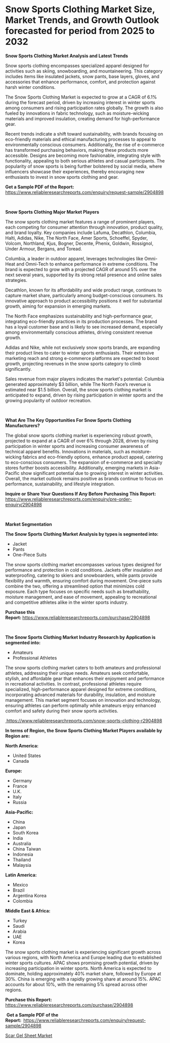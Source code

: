 <p><h1>Snow Sports Clothing Market Size, Market Trends, and Growth Outlook forecasted for period from 2025 to 2032</h1></p><p><strong>Snow Sports Clothing Market Analysis and Latest Trends</strong></p>
<p><p>Snow sports clothing encompasses specialized apparel designed for activities such as skiing, snowboarding, and mountaineering. This category includes items like insulated jackets, snow pants, base layers, gloves, and accessories that enhance performance, comfort, and protection against harsh winter conditions. </p><p>The Snow Sports Clothing Market is expected to grow at a CAGR of 6.1% during the forecast period, driven by increasing interest in winter sports among consumers and rising participation rates globally. The growth is also fueled by innovations in fabric technology, such as moisture-wicking materials and improved insulation, creating demand for high-performance gear.</p><p>Recent trends indicate a shift toward sustainability, with brands focusing on eco-friendly materials and ethical manufacturing processes to appeal to environmentally conscious consumers. Additionally, the rise of e-commerce has transformed purchasing behaviors, making these products more accessible. Designs are becoming more fashionable, integrating style with functionality, appealing to both serious athletes and casual participants. The popularity of snow sports is being further bolstered by social media, where influencers showcase their experiences, thereby encouraging new enthusiasts to invest in snow sports clothing and gear.</p></p>
<p><strong>Get a Sample PDF of the Report:&nbsp;</strong> <a href="https://www.reliableresearchreports.com/enquiry/request-sample/2904898?utm_campaign=2737&utm_medium=2&utm_source=Github&utm_content=ia&utm_term=12032025&utm_id=snow-sports-clothing">https://www.reliableresearchreports.com/enquiry/request-sample/2904898</a></p>
<p>&nbsp;</p>
<p><strong>Snow Sports Clothing Major Market Players</strong></p>
<p><p>The snow sports clothing market features a range of prominent players, each competing for consumer attention through innovation, product quality, and brand loyalty. Key companies include Lafuma, Decathlon, Columbia, Halti, Adidas, Nike, The North Face, Amer Sports, Schoeffel, Spyder, Volcom, Northland, Kjus, Bogner, Decente, Phenix, Goldwin, Rossignol, Under Armour, Bergans, and Toread.</p><p>Columbia, a leader in outdoor apparel, leverages technologies like Omni-Heat and Omni-Tech to enhance performance in extreme conditions. The brand is expected to grow with a projected CAGR of around 5% over the next several years, supported by its strong retail presence and online sales strategies.</p><p>Decathlon, known for its affordability and wide product range, continues to capture market share, particularly among budget-conscious consumers. Its innovative approach to product accessibility positions it well for substantial growth, aiming for expansion in emerging markets.</p><p>The North Face emphasizes sustainability and high-performance gear, integrating eco-friendly practices in its production processes. The brand has a loyal customer base and is likely to see increased demand, especially among environmentally conscious athletes, driving consistent revenue growth.</p><p>Adidas and Nike, while not exclusively snow sports brands, are expanding their product lines to cater to winter sports enthusiasts. Their extensive marketing reach and strong e-commerce platforms are expected to boost growth, projecting revenues in the snow sports category to climb significantly.</p><p>Sales revenue from major players indicates the market's potential: Columbia generated approximately $3 billion, while The North Face’s revenue is estimated near $1.5 billion. Overall, the snow sports clothing market is anticipated to expand, driven by rising participation in winter sports and the growing popularity of outdoor recreation.</p></p>
<p>&nbsp;</p>
<p><strong>What Are The Key Opportunities For Snow Sports Clothing Manufacturers?</strong></p>
<p><p>The global snow sports clothing market is experiencing robust growth, projected to expand at a CAGR of over 6% through 2028, driven by rising participation in winter sports and increasing consumer awareness of technical apparel benefits. Innovations in materials, such as moisture-wicking fabrics and eco-friendly options, enhance product appeal, catering to eco-conscious consumers. The expansion of e-commerce and specialty stores further boosts accessibility. Additionally, emerging markets in Asia-Pacific show significant potential due to growing interest in winter activities. Overall, the market outlook remains positive as brands continue to focus on performance, sustainability, and lifestyle integration.</p></p>
<p><strong>Inquire or Share Your Questions If Any Before Purchasing This Report:</strong> <a href="https://www.reliableresearchreports.com/enquiry/pre-order-enquiry/2904898?utm_campaign=2737&utm_medium=2&utm_source=Github&utm_content=ia&utm_term=12032025&utm_id=snow-sports-clothing">https://www.reliableresearchreports.com/enquiry/pre-order-enquiry/2904898</a></p>
<p>&nbsp;</p>
<p><strong>Market Segmentation</strong></p>
<p><strong>The Snow Sports Clothing Market Analysis by types is segmented into:</strong></p>
<p><ul><li>Jacket</li><li>Pants</li><li>One-Piece Suits</li></ul></p>
<p><p>The snow sports clothing market encompasses various types designed for performance and protection in cold conditions. Jackets offer insulation and waterproofing, catering to skiers and snowboarders, while pants provide flexibility and warmth, ensuring comfort during movement. One-piece suits combine the two, offering a streamlined option that minimizes cold exposure. Each type focuses on specific needs such as breathability, moisture management, and ease of movement, appealing to recreational and competitive athletes alike in the winter sports industry.</p></p>
<p><strong>Purchase this Report:&nbsp;</strong><a href="https://www.reliableresearchreports.com/purchase/2904898?utm_campaign=2737&utm_medium=2&utm_source=Github&utm_content=ia&utm_term=12032025&utm_id=snow-sports-clothing">https://www.reliableresearchreports.com/purchase/2904898</a></p>
<p>&nbsp;</p>
<p><strong>The Snow Sports Clothing Market Industry Research by Application is segmented into:</strong></p>
<p><ul><li>Amateurs</li><li>Professional Athletes</li></ul></p>
<p><p>The snow sports clothing market caters to both amateurs and professional athletes, addressing their unique needs. Amateurs seek comfortable, stylish, and affordable gear that enhances their enjoyment and performance in recreational activities. In contrast, professional athletes require specialized, high-performance apparel designed for extreme conditions, incorporating advanced materials for durability, insulation, and moisture management. This market segment focuses on innovation and technology, ensuring athletes can perform optimally while amateurs enjoy enhanced comfort and safety during their snow sports activities.</p></p>
<p><a href="https://www.reliableresearchreports.com/snow-sports-clothing-r2904898?utm_campaign=2737&utm_medium=2&utm_source=Github&utm_content=ia&utm_term=12032025&utm_id=snow-sports-clothing">&nbsp;https://www.reliableresearchreports.com/snow-sports-clothing-r2904898</a></p>
<p><strong>In terms of Region, the Snow Sports Clothing Market Players available by Region are:</strong></p>
<p>
    <p> <strong> North America: </strong>
        <ul>
            <li>United States</li>
            <li>Canada</li>
        </ul>
        </p> 
    <p> <strong> Europe: </strong>
        <ul>
            <li>Germany</li>
            <li>France</li>
            <li>U.K.</li>
            <li>Italy</li>
            <li>Russia</li>
        </ul>
        </p> 
    <p> <strong> Asia-Pacific: </strong>
        <ul>
            <li>China</li>
            <li>Japan</li>
            <li>South Korea</li>
            <li>India</li>
            <li>Australia</li>
            <li>China Taiwan</li>
            <li>Indonesia</li>
            <li>Thailand</li>
            <li>Malaysia</li>
        </ul>
        </p> 
    <p> <strong> Latin America: </strong>
        <ul>
            <li>Mexico</li>
            <li>Brazil</li>
            <li>Argentina Korea</li>
            <li>Colombia</li>
        </ul>
        </p> 
    <p> <strong> Middle East & Africa: </strong>
        <ul>
            <li>Turkey</li>
            <li>Saudi</li>
            <li>Arabia</li>
            <li>UAE</li>
            <li>Korea</li>
        </ul>
    </p>
    </p>
<p><p>The snow sports clothing market is experiencing significant growth across various regions, with North America and Europe leading due to established winter sports cultures. APAC shows promising growth potential, driven by increasing participation in winter sports. North America is expected to dominate, holding approximately 40% market share, followed by Europe at 30%. China is emerging with a rapidly growing share at around 15%. APAC accounts for about 10%, with the remaining 5% spread across other regions.</p></p>
<p><strong>Purchase this Report: </strong><a href="https://www.reliableresearchreports.com/purchase/2904898?utm_campaign=2737&utm_medium=2&utm_source=Github&utm_content=ia&utm_term=12032025&utm_id=snow-sports-clothing">https://www.reliableresearchreports.com/purchase/2904898</a></p>
<p>&nbsp;<strong>Get a Sample PDF of the Report:&nbsp;&nbsp;</strong><a href="https://www.reliableresearchreports.com/enquiry/request-sample/2904898?utm_campaign=2737&utm_medium=2&utm_source=Github&utm_content=ia&utm_term=12032025&utm_id=snow-sports-clothing">https://www.reliableresearchreports.com/enquiry/request-sample/2904898</a></p>
<p><strong></strong></p>
<p><p><a href="https://github.com/lizamflotow/Market-Research-Report-List-1/blob/main/scar-gel-sheet-market.md?utm_campaign=2737&utm_medium=2&utm_source=Github&utm_content=ia&utm_term=12032025&utm_id=snow-sports-clothing">Scar Gel Sheet Market</a></p></p>